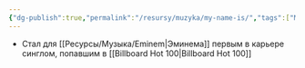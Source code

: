 ```yaml
---
{"dg-publish":true,"permalink":"/resursy/muzyka/my-name-is/","tags":["Музыка"]}
---
```


- Стал для [[Ресурсы/Музыка/Eminem\|Эминема]] первым в карьере синглом, попавшим в [[Billboard Hot 100\|Billboard Hot 100]] 